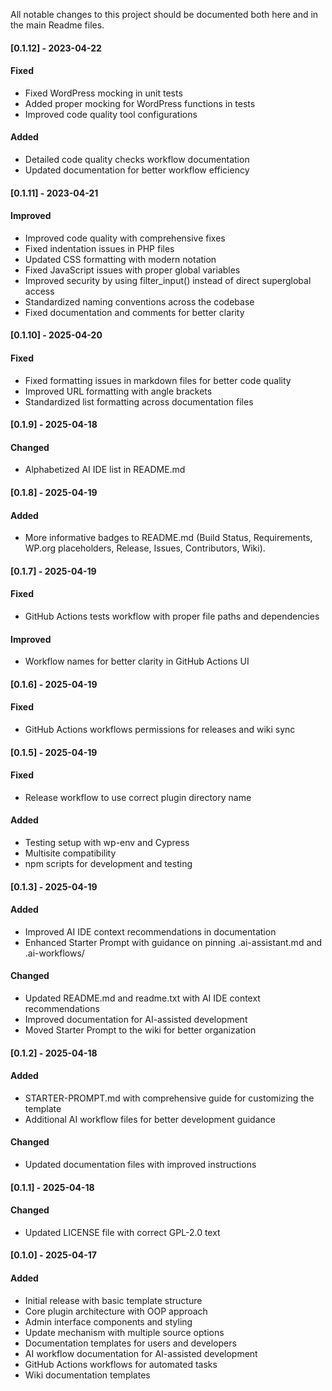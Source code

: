 All notable changes to this project should be documented both here and in the main Readme files.

#### [0.1.12] - 2023-04-22

#### Fixed

- Fixed WordPress mocking in unit tests
- Added proper mocking for WordPress functions in tests
- Improved code quality tool configurations

#### Added

- Detailed code quality checks workflow documentation
- Updated documentation for better workflow efficiency

#### [0.1.11] - 2023-04-21

#### Improved

- Improved code quality with comprehensive fixes
- Fixed indentation issues in PHP files
- Updated CSS formatting with modern notation
- Fixed JavaScript issues with proper global variables
- Improved security by using filter_input() instead of direct superglobal access
- Standardized naming conventions across the codebase
- Fixed documentation and comments for better clarity

#### [0.1.10] - 2025-04-20

#### Fixed

- Fixed formatting issues in markdown files for better code quality
- Improved URL formatting with angle brackets
- Standardized list formatting across documentation files

#### [0.1.9] - 2025-04-18

#### Changed

- Alphabetized AI IDE list in README.md

#### [0.1.8] - 2025-04-19

#### Added

- More informative badges to README.md (Build Status, Requirements, WP.org placeholders, Release, Issues, Contributors, Wiki).

#### [0.1.7] - 2025-04-19

#### Fixed

- GitHub Actions tests workflow with proper file paths and dependencies

#### Improved

- Workflow names for better clarity in GitHub Actions UI

#### [0.1.6] - 2025-04-19

#### Fixed

- GitHub Actions workflows permissions for releases and wiki sync

#### [0.1.5] - 2025-04-19

#### Fixed

- Release workflow to use correct plugin directory name

#### Added

- Testing setup with wp-env and Cypress
- Multisite compatibility
- npm scripts for development and testing

#### [0.1.3] - 2025-04-19

#### Added

- Improved AI IDE context recommendations in documentation
- Enhanced Starter Prompt with guidance on pinning .ai-assistant.md and .ai-workflows/

#### Changed

- Updated README.md and readme.txt with AI IDE context recommendations
- Improved documentation for AI-assisted development
- Moved Starter Prompt to the wiki for better organization

#### [0.1.2] - 2025-04-18

#### Added

- STARTER-PROMPT.md with comprehensive guide for customizing the template
- Additional AI workflow files for better development guidance

#### Changed

- Updated documentation files with improved instructions

#### [0.1.1] - 2025-04-18

#### Changed

- Updated LICENSE file with correct GPL-2.0 text

#### [0.1.0] - 2025-04-17

#### Added

- Initial release with basic template structure
- Core plugin architecture with OOP approach
- Admin interface components and styling
- Update mechanism with multiple source options
- Documentation templates for users and developers
- AI workflow documentation for AI-assisted development
- GitHub Actions workflows for automated tasks
- Wiki documentation templates
